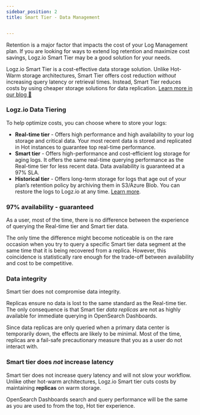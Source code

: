 ```yaml
---
sidebar_position: 2
title: Smart Tier - Data Management


---
```


Retention is a major factor that impacts the cost of your Log Management plan. If you are looking for ways to extend log retention and maximize cost savings, Logz.io Smart Tier may be a good solution for your needs.

Logz.io Smart Tier is a cost-effective data storage solution. Unlike Hot-Warm storage architectures, Smart Tier offers cost reduction _without_ increasing query latency or retrieval times. Instead, Smart Tier reduces costs by using cheaper storage solutions for data replication. [Learn more in our blog 🔗 ](https://logz.io/blog/smart-tiering/)



### Logz.io Data Tiering

To help optimize costs, you can choose where to store your logs:

* **Real-time tier** - Offers high performance and high availability to your log storage and critical data. Your most recent data is stored and replicated in Hot instances to guarantee top real-time performance. 
* **Smart tier** - Offers high-performance and cost-efficient log storage for aging logs. It offers the same real-time querying performance as the Real-time tier for less recent data. Data availability is guaranteed at a 97% SLA.
* **Historical tier** - Offers long-term storage for logs that age out of your plan’s retention policy by archiving them in S3/Azure Blob. You can restore the logs to Logz.io at any time. [Learn more](/user-guide/archive-and-restore/).

### 97% availability - guaranteed

As a user, most of the time, there is no difference between the experience of querying the Real-time tier and Smart tier data.

The only time the difference might become noticeable is on the rare occasion when you try to query a specific Smart tier data segment at the same time that it is being recovered from a replica. However, this coincidence is statistically rare enough for the trade-off between availability and cost to be competitive.

### Data integrity

Smart tier does not compromise data integrity.

Replicas ensure no data is lost to the same standard as the Real-time tier. The only consequence is that Smart tier _data replicas_ are not as highly available for immediate querying in OpenSearch Dashboards.

Since data replicas are only queried when a primary data center is temporarily down, the effects are likely to be minimal. Most of the time, replicas are a fail-safe precautionary measure that you as a user do not interact with.

### Smart tier does _not_ increase latency

Smart tier does not increase query latency and will not slow your workflow.
Unlike other hot-warm architectures, Logz.io Smart tier cuts costs by maintaining **replicas** on warm storage.

OpenSearch Dashboards search and query performance will be the same as you are used to from the top, Hot tier experience.
